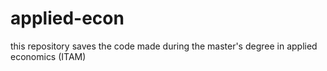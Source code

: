 # applied-econ
this repository saves the code made during the master's degree in applied economics (ITAM)
